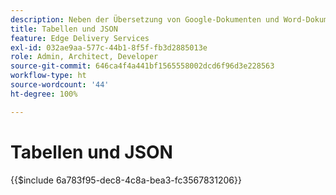 ```yaml
---
description: Neben der Übersetzung von Google-Dokumenten und Word-Dokumenten in Markdown und HTML-Markup können mit AEM auch Tabellen (Microsoft Excel-Arbeitsmappen und Google Sheets) in JSON-Dateien übersetzt werden, die von Ihrer Website oder Web-Anwendung einfach genutzt werden können.
title: Tabellen und JSON
feature: Edge Delivery Services
exl-id: 032ae9aa-577c-44b1-8f5f-fb3d2885013e
role: Admin, Architect, Developer
source-git-commit: 646ca4f4a441bf1565558002dcd6f96d3e228563
workflow-type: ht
source-wordcount: '44'
ht-degree: 100%

---
```


# Tabellen und JSON

{{$include 6a783f95-dec8-4c8a-bea3-fc3567831206}}
